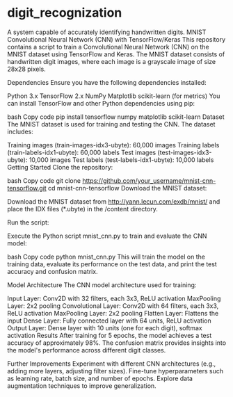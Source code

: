 # digit_recognization
A system capable of accurately identifying handwritten digits. 
MNIST Convolutional Neural Network (CNN) with TensorFlow/Keras
This repository contains a script to train a Convolutional Neural Network (CNN) on the MNIST dataset using TensorFlow and Keras. The MNIST dataset consists of handwritten digit images, where each image is a grayscale image of size 28x28 pixels.

Dependencies
Ensure you have the following dependencies installed:

Python 3.x
TensorFlow 2.x
NumPy
Matplotlib
scikit-learn (for metrics)
You can install TensorFlow and other Python dependencies using pip:

bash
Copy code
pip install tensorflow numpy matplotlib scikit-learn
Dataset
The MNIST dataset is used for training and testing the CNN. The dataset includes:

Training images (train-images-idx3-ubyte): 60,000 images
Training labels (train-labels-idx1-ubyte): 60,000 labels
Test images (test-images-idx3-ubyte): 10,000 images
Test labels (test-labels-idx1-ubyte): 10,000 labels
Getting Started
Clone the repository:

bash
Copy code
git clone https://github.com/your_username/mnist-cnn-tensorflow.git
cd mnist-cnn-tensorflow
Download the MNIST dataset:

Download the MNIST dataset from http://yann.lecun.com/exdb/mnist/ and place the IDX files (*.ubyte) in the /content directory.

Run the script:

Execute the Python script mnist_cnn.py to train and evaluate the CNN model:

bash
Copy code
python mnist_cnn.py
This will train the model on the training data, evaluate its performance on the test data, and print the test accuracy and confusion matrix.

Model Architecture
The CNN model architecture used for training:

Input Layer: Conv2D with 32 filters, each 3x3, ReLU activation
MaxPooling Layer: 2x2 pooling
Convolutional Layer: Conv2D with 64 filters, each 3x3, ReLU activation
MaxPooling Layer: 2x2 pooling
Flatten Layer: Flattens the input
Dense Layer: Fully connected layer with 64 units, ReLU activation
Output Layer: Dense layer with 10 units (one for each digit), softmax activation
Results
After training for 5 epochs, the model achieves a test accuracy of approximately 98%. The confusion matrix provides insights into the model's performance across different digit classes.

Further Improvements
Experiment with different CNN architectures (e.g., adding more layers, adjusting filter sizes).
Fine-tune hyperparameters such as learning rate, batch size, and number of epochs.
Explore data augmentation techniques to improve generalization.

